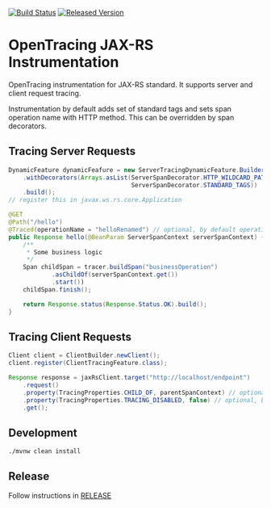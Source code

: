 [![Build Status][ci-img]][ci] [![Released Version][maven-img]][maven]

# OpenTracing JAX-RS Instrumentation

OpenTracing instrumentation for JAX-RS standard. It supports server and client request tracing.

Instrumentation by default adds set of standard tags and sets span operation name with HTTP method. 
This can be overridden by span decorators.

## Tracing Server Requests
```java
DynamicFeature dynamicFeafure = new ServerTracingDynamicFeature.Builder(tracer)
    .withDecorators(Arrays.asList(ServerSpanDecorator.HTTP_WILDCARD_PATH_OPERATION_NAME, 
                                  ServerSpanDecorator.STANDARD_TAGS))
    .build();
// register this in javax.ws.rs.core.Application

@GET
@Path("/hello")
@Traced(operationName = "helloRenamed") // optional, by default operation name is provided by ServerSpanDecorator
public Response hello(@BeanParam ServerSpanContext serverSpanContext) {
    /**
     * Some business logic
     */
    Span childSpan = tracer.buildSpan("businessOperation")
            .asChildOf(serverSpanContext.get())
            .start())
    childSpan.finish();

    return Response.status(Response.Status.OK).build();
}
```

## Tracing Client Requests
```java
Client client = ClientBuilder.newClient();
client.register(ClientTracingFeature.class);

Response response = jaxRsClient.target("http://localhost/endpoint")
    .request()
    .property(TracingProperties.CHILD_OF, parentSpanContext) // optional, by default new trace is started
    .property(TracingProperties.TRACING_DISABLED, false) // optional, by default false
    .get();
```

## Development
```shell
./mvnw clean install
```

## Release
Follow instructions in [RELEASE](RELEASE.md)


   [ci-img]: https://travis-ci.org/opentracing-contrib/java-jaxrs.svg?branch=master
   [ci]: https://travis-ci.org/opentracing-contrib/java-jaxrs
   [maven-img]: https://img.shields.io/maven-central/v/io.opentracing.contrib/opentracing-jaxrs2.svg?maxAge=2592000
   [maven]: http://search.maven.org/#search%7Cga%7C1%7Copentracing-jaxrs2
